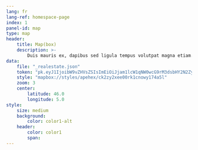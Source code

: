 ```yaml
---
lang: fr
lang-ref: homespace-page
index: 1
panel-id: map
type: map
header:
    title: Map(box)
    description: >-
        Duis mauris ex, dapibus sed ligula tempus volutpat magna etiam.
data:
    file: "_realestate.json"
    token: "pk.eyJ1IjoibW9vZHVsZSIsImEiOiJjam1lcW1qNW0wcG9rM3dsbHY2N2ZyZ29iIn0.TkBXhBxfadbKKkRH7320Ng"
    style: "mapbox://styles/apehex/ck2zy2xee00rk1cnowy174a5l"
    zoom: 3
    center:
        latitude: 46.0
        longitude: 5.0
style:
    size: medium
    background:
        color: color1-alt
    header:
        color: color1
        span:
---
```

